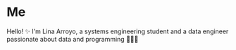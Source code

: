 # Me
Hello! ✨ I'm Lina Arroyo, a systems engineering student and a data engineer passionate about data and programming 👩🏽‍💻
